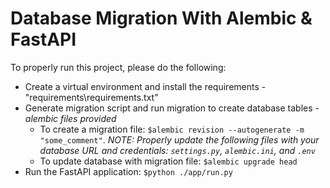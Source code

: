 # Database Migration With Alembic & FastAPI
To properly run this project, please do the following:

- Create a virtual environment and install the requirements - "requirements\requirements.txt"
- Generate migration script and run migration to create database tables - *alembic files provided*
  - To create a migration file: `$alembic revision --autogenerate -m "some_comment"`. *NOTE: Properly update the following files with your database URL and credentials: `settings.py`, `alembic.ini`, and `.env`*
  - To update database with migration file: `$alembic upgrade head`
- Run the FastAPI application: `$python ./app/run.py`
